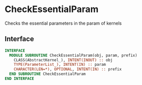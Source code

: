 # CheckEssentialParam

Checks the essential parameters in the param of kernels

## Interface

```fortran
INTERFACE
  MODULE SUBROUTINE CheckEssentialParam(obj, param, prefix)
    CLASS(AbstractKernel_), INTENT(INOUT) :: obj
    TYPE(ParameterList_), INTENT(IN) :: param
    CHARACTER(LEN=*), OPTIONAL, INTENT(IN) :: prefix
  END SUBROUTINE CheckEssentialParam
END INTERFACE
```
